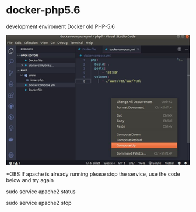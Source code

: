 # docker-php5.6
development enviroment Docker old PHP-5.6

![Docker UP](https://raw.githubusercontent.com/jairolima/docker-php5.6/master/composeup.jpg)

*OBS If apache is already running please stop the service, use the code below and try again

sudo service apache2 status

sudo service apache2 stop

